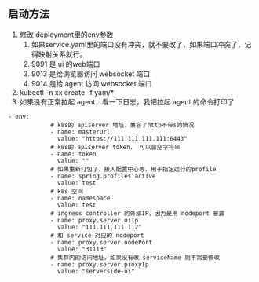 
## 启动方法
1. 修改 deployment里的env参数
    1. 如果service.yaml里的端口没有冲突，就不要改了，如果端口冲突了，记得映射关系就行。
    2. 9091 是 ui 的web端口
    3. 9013 是给浏览器访问 websocket 端口
    4. 9014 是给 agent 访问 websocket 端口
2. kubectl -n xx create -f yam/*
3. 如果没有正常拉起 agent，看一下日志，我把拉起 agent 的命令打印了

```
- env:
            # k8s的 apiserver 地址，兼容了http不带s的情况
            - name: masterUrl 
              value: "https://111.111.111.111:6443"
            # k8s的 apiserver token， 可以留空字符串
            - name: token     
              value: ""
            # 如果重新打包了，接入配置中心等，用于指定运行的profile
            - name: spring.profiles.active
              value: test
            # k8s 空间
            - name: namespace
              value: test
            # ingress controller 的外部IP，因为是用 nodeport 暴露
            - name: proxy.server.uiIp
              value: "111.111.111.112"
            # 和 service 对应的 nodeport
            - name: proxy.server.nodePort
              value: "31113"
            # 集群内的访问地址，如果没有改 serviceName 则不需要修改
            - name: proxy.server.proxyIp
              value: "serverside-ui"
```



